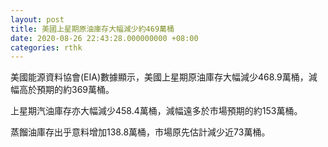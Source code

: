 ```yaml
---
layout: post
title: 美國上星期原油庫存大幅減少約469萬桶
date: 2020-08-26 22:43:28.000000000 +08:00
categories: rthk
---
```


美國能源資料協會(EIA)數據顯示，美國上星期原油庫存大幅減少468.9萬桶，減幅高於預期的約369萬桶。

上星期汽油庫存亦大幅減少458.4萬桶，減幅遠多於市場預期的約153萬桶。

蒸餾油庫存出乎意料增加138.8萬桶，市場原先估計減少近73萬桶。
